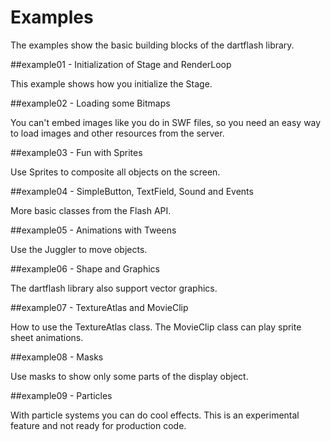 # Examples

The examples show the basic building blocks of the dartflash library.

##example01 - Initialization of Stage and RenderLoop

This example shows how you initialize the Stage.

##example02 - Loading some Bitmaps

You can't embed images like you do in SWF files, so you need an easy way to load images and other resources from the server.

##example03 - Fun with Sprites

Use Sprites to composite all objects on the screen.

##example04 - SimpleButton, TextField, Sound and Events

More basic classes from the Flash API. 

##example05 - Animations with Tweens

Use the Juggler to move objects.

##example06 - Shape and Graphics

The dartflash library also support vector graphics.

##example07 - TextureAtlas and MovieClip

How to use the TextureAtlas class. The MovieClip class can play sprite sheet animations.

##example08 - Masks

Use masks to show only some parts of the display object.

##example09 - Particles

With particle systems you can do cool effects. This is an experimental feature and not ready for production code.

